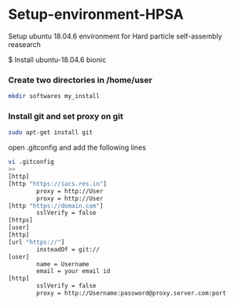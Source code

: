 # Setup-environment-HPSA
Setup ubuntu 18.04.6 environment for Hard particle self-assembly reasearch

$ Install ubuntu-18.04.6 bionic

### Create two directories in /home/user
```bash
mkdir softwares my_install
```
### Install git and set proxy on git
```bash
sudo apt-get install git
```
open .gitconfig and add the following lines
```bash
vi .gitconfig
>>
[http]
[http "https://iacs.res.in"]
        proxy = http://User
        proxy = http://User
[http "https://domain.com"]
        sslVerify = false
[https]
[user]
[http]
[url "https://"]
        insteadOf = git://
[user]
        name = Username
        email = your email id
[http]
        sslVerify = false
        proxy = http://Username:password@proxy.server.com:port
```
